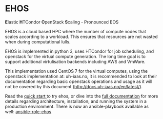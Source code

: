 # EHOS
**E**lastic **H**TCondor **O**penStack **S**caling - Pronounced EOS

EHOS is a cloud based HPC where the number of compute nodes that
scales according to a workload.  This ensures that resources are not
wasted when during computational lulls.

EHOS is implemented in python 3, uses HTCondor for job scheduling, and
openstack for the virtual compute generation. The long time goal is to
support additional virtulisation backends including AWS and VmWare.

This implementation used CentOS 7 for the virtual computes, using the
openstack implementation at: uh-iaas.no, it is recommended to look at
their documentation regarding basic openstack operations and usage as
it will not be covered by this document (http://docs.uh-iaas.no/en/latest/).

Read the [quick start ](docs/quick_start.md) to try ehos, or dive into
the [full documentation](docs/index.md) for more details regarding
architecture, installation, and running the system in a production
environment. There is now an ansible-playbook available as well: 
[ansible-role-ehos](https://github.com/elixir-no-nels/ansible-role-ehos.git)
